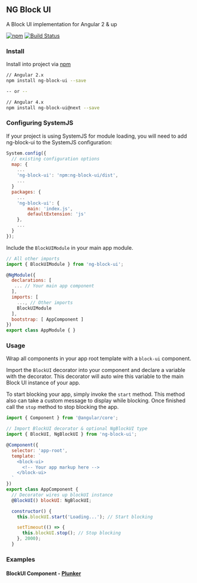 ## NG Block UI

A Block UI implementation for Angular 2 & up

[![npm](https://img.shields.io/npm/v/ng-block-ui.svg)](https://www.npmjs.com/package/ng-block-ui)
[![Build Status](https://travis-ci.org/kuuurt13/ng-block-ui.svg?branch=master)](https://travis-ci.org/kuuurt13/ng-block-ui)

### Install
Install into project via [npm](https://www.npmjs.com/package/ng-block-ui)

```bash
// Angular 2.x
npm install ng-block-ui --save

-- or --

// Angular 4.x
npm install ng-block-ui@next --save
```

### Configuring SystemJS

If your project is using SystemJS for module loading, you will need to add ng-block-ui to the SystemJS configuration:

```js
System.config({
  // existing configuration options
  map: {
    ...
    'ng-block-ui': 'npm:ng-block-ui/dist',
    ...
  }
  packages: {
    ...
    'ng-block-ui': {
        main: 'index.js',
        defaultExtension: 'js'
    },
    ...
  }
});

```


Include the `BlockUIModule` in your main app module.

```js
// All other imports
import { BlockUIModule } from 'ng-block-ui';

@NgModule({
  declarations: [
   ... // Your main app component
  ],
  imports: [
    ..., // Other imports
    BlockUIModule
  ],
  bootstrap: [ AppComponent ]
})
export class AppModule { }
```
### Usage
Wrap all components in your app root template with a `block-ui` component.

Import the `BlockUI` decorator into your component and declare a variable with the decorator.
This decorator will auto wire this variable to the main Block UI instance of your app.

To start blocking your app, simply invoke the `start` method.
This method also can take a custom message to display while blocking.
Once finished call the `stop` method to stop blocking the app.

```js
import { Component } from '@angular/core';

// Import BlockUI decorator & optional NgBlockUI type
import { BlockUI, NgBlockUI } from 'ng-block-ui';

@Component({
  selector: 'app-root',
  template: `
    <block-ui>
      <!-- Your app markup here -->
    </block-ui>
  `
})
export class AppComponent {
  // Decorator wires up blockUI instance
  @BlockUI() blockUI: NgBlockUI;

  constructor() {
    this.blockUI.start('Loading...'); // Start blocking

    setTimeout(() => {
      this.blockUI.stop(); // Stop blocking
    }, 2000);
  }
```
### Examples
#### BlockUI Component - [Plunker](https://plnkr.co/edit/ZVDRrq?p=preview)
